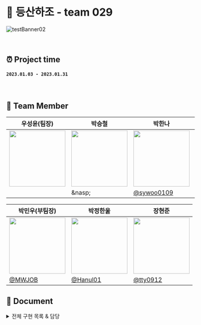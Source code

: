 # 🥇 등산하조 - team 029

![testBanner02](https://ifh.cc/g/pPZc2S.jpg)

<br>

## ⏰ Project time

#### `2023.01.03 - 2023.01.31`

<br>

## 💪 Team Member
|우성윤(팀장)      |박승철|박한나|노수혁|
|---------|----|----|----|
|<img src="https://avatars.githubusercontent.com/u/71127157?v=4" width="150px"/>|<img src="https://avatars.githubusercontent.com/u/48819024?v=4" width="150px"/>|<img src="https://avatars.githubusercontent.com/u/107971877?v=4" width="150px"/>|<img src="https://avatars.githubusercontent.com/u/107424698?v=4" width="150px" />|
||&nasp;|[@sywoo0109](https://github.com/sywoo0109)|[@DPDPO](https://github.com/DPDPO)|[@hannaax](https://github.com/hannaax)|[@rohsuhyoek](https://github.com/rohsuhyoek)|

|박민우(부팀장)|박정한울|장현준|
|----|----|----|
|<img src="https://avatars.githubusercontent.com/u/83641398?v=4" width="150px" />|<img src="https://avatars.githubusercontent.com/u/54827741?v=4" width="150px"/>|<img src="https://avatars.githubusercontent.com/u/48895268?v=4" width="150px" />|
|[@MWJOB](https://github.com/MWJOB)|[@Hanul01](https://github.com/Hanul01)|[@tty0912](https://github.com/tty0912)|



## 📔 Document
<details>
<summary>전체 구현 목록 & 담당</summary>

<br>

 프로젝트 소개
  

  
[Frontend]

- 우성윤: Header, Footer, RandingPage, MyPaheEdit
- 박승철: Log in, 게시글 세부 조회 페이지, 게시글 수정
- 박한나: Sign Up, 커뮤니티 
- 노수혁: 게시글 작성, MyPage

<br>

[Backend]

- 박민우: 
- 박정한울: 
- 장현준:

<br>
